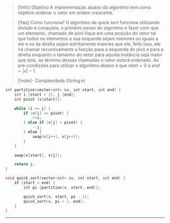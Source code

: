 > [!info] Objetivo
> A implementação abaixo do algoritmo tem como objetivo ordenar o vetor em ordem crescente.

> [!faq] Como funciona?
> O algoritmo de quick sort funciona utilizando divisão e conquista, o primeiro passo do algoritmo é fazer com que um elemento, chamado de pivô fique em uma posição do vetor tal que todos os elementos a sua esquerda sejam menores ou iguais a ele e os da direita sejam estritamente maiores que ele, feito isso, ele irá chamar recursivamente a função para a esquerda do pivô e para a direita enquanto o tamanho do vetor para aquela instância seja maior que dois, ao término dessas chamadas o vetor estará ordenado. As pré-condições para utilizar o algoritmo abaixo é que $start = 0$ e $end = |v| - 1$.

>[!note]- Complexidade
>$O(n \log n)$

```cpp
int partition(vector<int> &v, int start, int end) {
	int i {start + 1}, j {end};
	int pivot {v[start]};

	while (i <= j) {
		if (v[i] <= pivot) {
			++i;
		} else if (v[j] > pivot) {
			--j;
		} else {
			swap(v[i++], v[j++]);
		}
	}

	swap(v[start], v[j]);

	return j;
}

void quick_sort(vector<int> &v, int start, int end) {
	if (start < end) {
		int pi {partition(v, start, end)};

		quick_sort(v, start, pi - 1);
		quick_sort(v, pi + 1, end);
	}
}
```

---